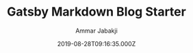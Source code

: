 ---
title: Gatsby Markdown Blog Starter
github: https://github.com/ammarjabakji/gatsby-markdown-blog-starter
demo: https://gatsby-markdown-blog-starter.netlify.app/
author: Ammar Jabakji
ssg:
  - Gatsby
cms:
  - Markdown
date: 2019-08-28T09:16:35.000Z
description: 'Gatsby Markdown Blog Starter, demo link:'
draft: true
publish_date: '2019-08-28T09:16:35Z'
update_date: '2020-03-19T16:40:27Z'
github_star: 61
github_fork: 39
---